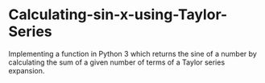 # Calculating-sin-x-using-Taylor-Series
Implementing a function in Python 3 which returns the sine of a number by calculating the sum of a given number of terms of a Taylor series expansion.
